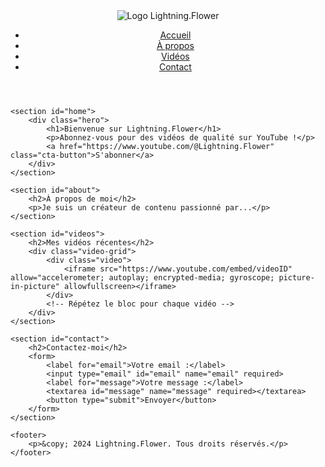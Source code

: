 <!DOCTYPE html>
<html lang="fr">
<head>
    <meta charset="UTF-8">
    <meta name="viewport" content="width=device-width, initial-scale=1.0">
    <title>Lightning.Flower - Chaîne YouTube</title>
    <link rel="stylesheet" href="styles.css">
</head>
<body>
    <header>
        <div class="logo">
            <img src="logo.png" alt="Logo Lightning.Flower">
        </div>
        <nav>
            <ul>
                <li><a href="#home">Accueil</a></li>
                <li><a href="#about">À propos</a></li>
                <li><a href="#videos">Vidéos</a></li>
                <li><a href="#contact">Contact</a></li>
            </ul>
        </nav>
    </header>

    <section id="home">
        <div class="hero">
            <h1>Bienvenue sur Lightning.Flower</h1>
            <p>Abonnez-vous pour des vidéos de qualité sur YouTube !</p>
            <a href="https://www.youtube.com/@Lightning.Flower" class="cta-button">S'abonner</a>
        </div>
    </section>

    <section id="about">
        <h2>À propos de moi</h2>
        <p>Je suis un créateur de contenu passionné par...</p>
    </section>

    <section id="videos">
        <h2>Mes vidéos récentes</h2>
        <div class="video-grid">
            <div class="video">
                <iframe src="https://www.youtube.com/embed/videoID" allow="accelerometer; autoplay; encrypted-media; gyroscope; picture-in-picture" allowfullscreen></iframe>
            </div>
            <!-- Répétez le bloc pour chaque vidéo -->
        </div>
    </section>

    <section id="contact">
        <h2>Contactez-moi</h2>
        <form>
            <label for="email">Votre email :</label>
            <input type="email" id="email" name="email" required>
            <label for="message">Votre message :</label>
            <textarea id="message" name="message" required></textarea>
            <button type="submit">Envoyer</button>
        </form>
    </section>

    <footer>
        <p>&copy; 2024 Lightning.Flower. Tous droits réservés.</p>
    </footer>
</body>
</html>
